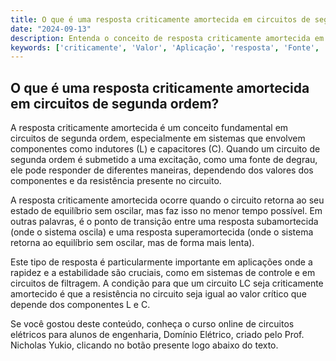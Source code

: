 ```yaml
---
title: O que é uma resposta criticamente amortecida em circuitos de segunda ordem?
date: "2024-09-13"
description: Entenda o conceito de resposta criticamente amortecida em circuitos de segunda ordem e sua importância na engenharia elétrica.
keywords: ['criticamente', 'Valor', 'Aplicação', 'resposta', 'Fonte', 'degrau', 'LC']
---
```


## O que é uma resposta criticamente amortecida em circuitos de segunda ordem?

A resposta criticamente amortecida é um conceito fundamental em circuitos de segunda ordem, especialmente em sistemas que envolvem componentes como indutores (L) e capacitores (C). Quando um circuito de segunda ordem é submetido a uma excitação, como uma fonte de degrau, ele pode responder de diferentes maneiras, dependendo dos valores dos componentes e da resistência presente no circuito.

A resposta criticamente amortecida ocorre quando o circuito retorna ao seu estado de equilíbrio sem oscilar, mas faz isso no menor tempo possível. Em outras palavras, é o ponto de transição entre uma resposta subamortecida (onde o sistema oscila) e uma resposta superamortecida (onde o sistema retorna ao equilíbrio sem oscilar, mas de forma mais lenta).

Este tipo de resposta é particularmente importante em aplicações onde a rapidez e a estabilidade são cruciais, como em sistemas de controle e em circuitos de filtragem. A condição para que um circuito LC seja criticamente amortecido é que a resistência no circuito seja igual ao valor crítico que depende dos componentes L e C.

Se você gostou deste conteúdo, conheça o curso online de circuitos elétricos para alunos de engenharia, Domínio Elétrico, criado pelo Prof. Nicholas Yukio, clicando no botão presente logo abaixo do texto.